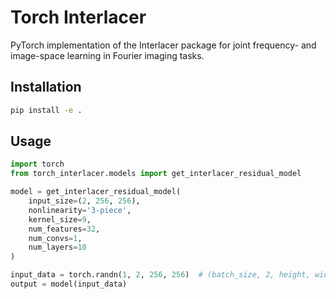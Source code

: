 # Torch Interlacer

PyTorch implementation of the Interlacer package for joint frequency- and image-space learning in Fourier imaging tasks.

## Installation

```bash
pip install -e .
```

## Usage

```python
import torch
from torch_interlacer.models import get_interlacer_residual_model

model = get_interlacer_residual_model(
    input_size=(2, 256, 256),
    nonlinearity='3-piece',
    kernel_size=9,
    num_features=32,
    num_convs=1,
    num_layers=10
)

input_data = torch.randn(1, 2, 256, 256)  # (batch_size, 2, height, width)
output = model(input_data)
```

